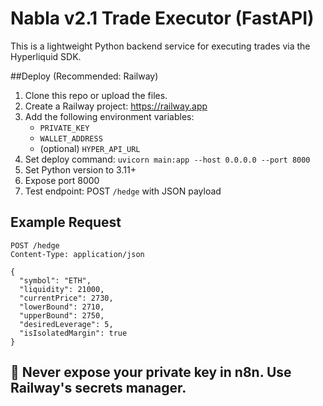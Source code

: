 
# Nabla v2.1 Trade Executor (FastAPI)

This is a lightweight Python backend service for executing trades via the Hyperliquid SDK.

##Deploy (Recommended: Railway)

1. Clone this repo or upload the files.
2. Create a Railway project: https://railway.app
3. Add the following environment variables:
   - `PRIVATE_KEY`
   - `WALLET_ADDRESS`
   - (optional) `HYPER_API_URL`
4. Set deploy command: `uvicorn main:app --host 0.0.0.0 --port 8000`
5. Set Python version to 3.11+
6. Expose port 8000
7. Test endpoint: POST `/hedge` with JSON payload

## Example Request

```
POST /hedge
Content-Type: application/json

{
  "symbol": "ETH",
  "liquidity": 21000,
  "currentPrice": 2730,
  "lowerBound": 2710,
  "upperBound": 2750,
  "desiredLeverage": 5,
  "isIsolatedMargin": true
}
```

## 🔐 Never expose your private key in n8n. Use Railway's secrets manager.

